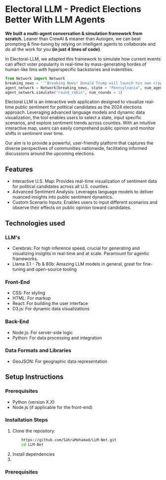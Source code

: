 # **Electoral LLM - Predict Elections Better With LLM Agents**

__We built a multi-agent conversation & simulation framework from scratch.__ Leaner than CrewAI & meaner than Autogen, we can beat prompting & fine-tuning by relying on intelligent agents to collaborate and do all the work for you __(in just 4 lines of code)__.

In Electoral-LLM, we adapted this framework to simulate how current events can affect voter popularity in real-time by mass-generating hordes of human-like llms with hyperspecific backstories and indentities. 

```python
from Network import Network
breaking_news = '''Breaking News! Donald Trump will launch his own cryptocurrency.'''
agent_network = Network(breaking_news, state = "Pennsylvania", num_agents = 15)
agent_network.simulate("round_robin", num_rounds = 1)
```

Electoral LLM  is an interactive web application designed to visualize real-time public sentiment for political candidates as the 2024 elections approach. Leveraging advanced language models and dynamic data visualization, the tool enables users to select a state, input specific scenarios, and explore sentiment trends across counties.
With an intuitive interactive map, users can easily comprehend public opinion and monitor shifts in sentiment over time.

Our aim is to provide a powerful, user-friendly platform that captures the diverse perspectives of communities nationwide, facilitating informed discussions around the upcoming elections.


## **Features**
- Interactive U.S. Map: Provides real-time visualization of sentiment data for political candidates across all U.S. counties.
- Advanced Sentiment Analysis: Leverages language models to deliver nuanced insights into public sentiment dynamics.
- Custom Scenario Inputs: Enables users to input different scenarios and observe their effects on public opinion toward candidates.

## **Technologies used**

### LLM's
- Cerebras: For high inference speed, crucial for generating and visualizing insights in real-time and at scale. Paramount for agentic frameworks.
- Llama 3.1 - 7b & 80b: Amazing LLM models in general, great for fine-tuning and open-source tooling

### Front-End
- CSS: For styling
- HTML: For markup
- React: For building the user interface
- D3.js: For dynamic data visualizations

### Back-End
- Node.js: For server-side logic
- Python: For data processing and integration

### Data Formats and Libraries
- GeoJSON: For geographic data representation

## **Setup Instructions**

### **Prerequisites**
- Python (version X.X)
- Node.js (if applicable for the front-end)

### **Installation Steps**
1. Clone the repository:
   ```bash git clone
       https://github.com/SahraMohamad/LLM-Net.git
       cd LLM-Net 
2. Install dependencies
3. 
### **Prerequisites**




